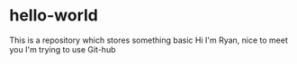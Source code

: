 # hello-world
This is a repository which stores something basic
Hi I'm Ryan, nice to meet you
I'm trying to use Git-hub
